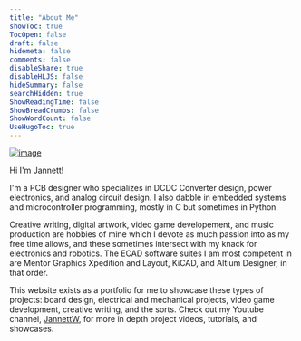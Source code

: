 ```yaml
---
title: "About Me"
showToc: true
TocOpen: false
draft: false
hidemeta: false
comments: false
disableShare: true
disableHLJS: false
hideSummary: false
searchHidden: true
ShowReadingTime: false
ShowBreadCrumbs: false
ShowWordCount: false
UseHugoToc: true
---
```


[![image](https://lh3.googleusercontent.com/pw/AP1GczPBEJJGyezu0_BWekVsj9eGvl5hoH_SKfhqW9TjaLV-MfARht-euvfeaw7Zk496zivTCsstH-EhEjOpNrFh1tni9k6aUoO62IhjpxF5ftcEJfAWtW1V=w2400)](https://lh3.googleusercontent.com/pw/AP1GczPBEJJGyezu0_BWekVsj9eGvl5hoH_SKfhqW9TjaLV-MfARht-euvfeaw7Zk496zivTCsstH-EhEjOpNrFh1tni9k6aUoO62IhjpxF5ftcEJfAWtW1V=w2400)

Hi I'm Jannett!

I'm a PCB designer who specializes in DCDC Converter design, power electronics, and analog circuit design. I also dabble in embedded systems and microcontroller programming, mostly in C but sometimes in Python. 

Creative writing, digital artwork, video game developement, and music production are hobbies of mine which I devote as much passion into as my free time allows, and these sometimes intersect with my knack for electronics and robotics. The ECAD software suites I am most competent in are Mentor Graphics Xpedition and Layout, KiCAD, and Altium Designer, in that order. 

This website exists as a portfolio for me to showcase these types of projects: board design, electrical and mechanical projects, video game development, creative writing, and the sorts. Check out my Youtube channel, [JannettW](https://www.youtube.com/@jannettw), for more in depth project videos, tutorials, and showcases. 
